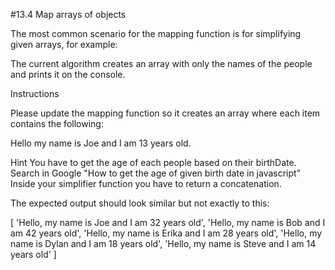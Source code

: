 #13.4 Map arrays of objects

The most common scenario for the mapping function is for simplifying given arrays, for example:

The current algorithm creates an array with only the names of the people and prints it on the console.

Instructions

Please update the mapping function so it creates an array where each item contains the following:

Hello my name is Joe and I am 13 years old.

Hint
You have to get the age of each people based on their birthDate. Search in Google "How to get the age of given birth date in javascript"
Inside your simplifier function you have to return a concatenation.

The expected output should look similar but not exactly to this:

[ 'Hello, my name is Joe and I am 32 years old',
  'Hello, my name is Bob and I am 42 years old',
  'Hello, my name is Erika and I am 28 years old',
  'Hello, my name is Dylan and I am 18 years old',
  'Hello, my name is Steve and I am 14 years old' ]